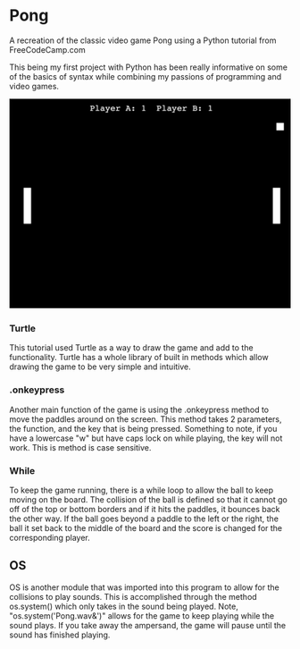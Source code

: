 # Pong
A recreation of the classic video game Pong using a Python tutorial from FreeCodeCamp.com

This being my first project with Python has been really informative on some of the basics of syntax while combining my passions of programming and video games. 

![Pong](/Pong.png)

### Turtle
This tutorial used Turtle as a way to draw the game and add to the functionality. Turtle has a whole library of built in methods which allow drawing the game to be very simple and intuitive.

### .onkeypress
Another main function of the game is using the .onkeypress method to move the paddles around on the screen. This method takes 2 parameters, the function, and the key that is being pressed. Something to note, if you have a lowercase "w" but have caps lock on while playing, the key will not work. This is method is case sensitive. 

### While
To keep the game running, there is a while loop to allow the ball to keep moving on the board. The collision of the ball is defined so that it cannot go off of the top or bottom borders and if it hits the paddles, it bounces back the other way. If the ball goes beyond a paddle to the left or the right, the ball it set back to the middle of the board and the score is changed for the corresponding player. 

## OS
OS is another module that was imported into this program to allow for the collisions to play sounds. This is accomplished through the method os.system() which only takes in the sound being played. Note, "os.system('Pong.wav&')" allows for the game to keep playing while the sound plays. If you take away the ampersand, the game will pause until the sound has finished playing. 